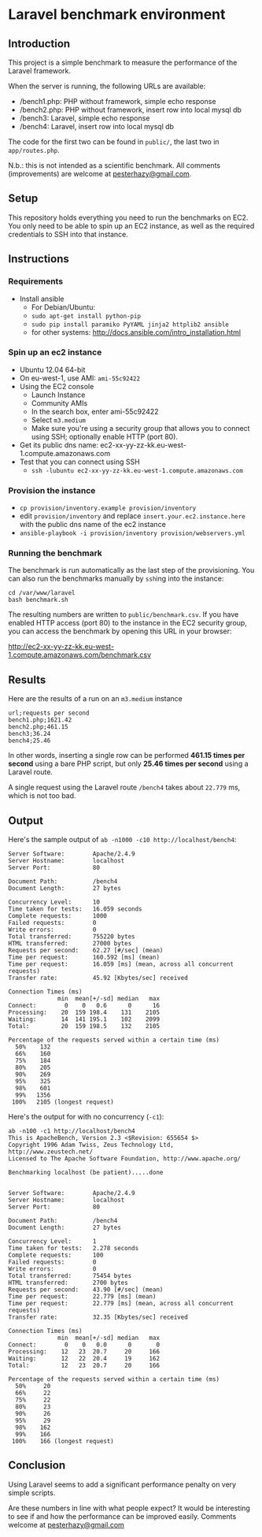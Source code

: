 # Laravel benchmark environment
## Introduction

This project is a simple benchmark to measure the performance of the Laravel framework.

When the server is running, the following URLs are available:

- /bench1.php: PHP without framework, simple echo response
- /bench2.php: PHP without framework, insert row into local mysql db
- /bench3: Laravel, simple echo response
- /bench4: Laravel, insert row into local mysql db

The code for the first two can be found in `public/`, the last two in `app/routes.php`.

N.b.: this is not intended as a scientific benchmark. All comments (improvements) are welcome at pesterhazy@gmail.com.

## Setup

This repository holds everything you need to run the benchmarks on EC2. You only need to be able to spin up an EC2 instance, as well as the required credentials to SSH into that instance.

## Instructions

### Requirements

- Install ansible
  - For Debian/Ubuntu:
  - `sudo apt-get install python-pip`
  -  `sudo pip install paramiko PyYAML jinja2 httplib2 ansible`
  - for other systems: http://docs.ansible.com/intro_installation.html

### Spin up an ec2 instance

- Ubuntu 12.04 64-bit
- On eu-west-1, use AMI: `ami-55c92422`
- Using the EC2 console
  - Launch Instance
  - Community AMIs
  - In the search box, enter ami-55c92422
  - Select `m3.medium`
  - Make sure you're using a security group that allows you to connect using SSH; optionally enable HTTP (port 80).
- Get its public dns name: ec2-xx-yy-zz-kk.eu-west-1.compute.amazonaws.com
- Test that you can connect using SSH
  - `ssh -lubuntu ec2-xx-yy-zz-kk.eu-west-1.compute.amazonaws.com`

### Provision the instance

- `cp provision/inventory.example provision/inventory`
- edit `provision/inventory` and replace `insert.your.ec2.instance.here` with the public dns name of the ec2 instance
- `ansible-playbook -i provision/inventory provision/webservers.yml`

### Running the benchmark

The benchmark is run automatically as the last step of the provisioning. You can also run the benchmarks manually by `ssh`ing into the instance:

    cd /var/www/laravel
    bash benchmark.sh
 
The resulting numbers are written to `public/benchmark.csv`. If you have enabled HTTP access (port 80) to the instance in the EC2 security group, you can access the benchmark by opening this URL in your browser:

  http://ec2-xx-yy-zz-kk.eu-west-1.compute.amazonaws.com/benchmark.csv

## Results

Here are the results of a run on an `m3.medium` instance

    url;requests per second
    bench1.php;1621.42
    bench2.php;461.15
    bench3;36.24
    bench4;25.46

In other words, inserting a single row can be performed **461.15 times per second** using a bare PHP script, but only **25.46 times per second** using a Laravel route.

A single request using the Laravel route `/bench4` takes about `22.779` ms, which is not too bad.

## Output

Here's the sample output of `ab -n1000 -c10 http://localhost/bench4`:

```
Server Software:        Apache/2.4.9
Server Hostname:        localhost
Server Port:            80

Document Path:          /bench4
Document Length:        27 bytes

Concurrency Level:      10
Time taken for tests:   16.059 seconds
Complete requests:      1000
Failed requests:        0
Write errors:           0
Total transferred:      755220 bytes
HTML transferred:       27000 bytes
Requests per second:    62.27 [#/sec] (mean)
Time per request:       160.592 [ms] (mean)
Time per request:       16.059 [ms] (mean, across all concurrent requests)
Transfer rate:          45.92 [Kbytes/sec] received

Connection Times (ms)
              min  mean[+/-sd] median   max
Connect:        0    0   0.6      0      16
Processing:    20  159 198.4    131    2105
Waiting:       14  141 195.1    102    2099
Total:         20  159 198.5    132    2105

Percentage of the requests served within a certain time (ms)
  50%    132
  66%    160
  75%    184
  80%    205
  90%    269
  95%    325
  98%    601
  99%   1356
 100%   2105 (longest request)
```

Here's the output for with no concurrency (`-c1`):

```
ab -n100 -c1 http://localhost/bench4
This is ApacheBench, Version 2.3 <$Revision: 655654 $>
Copyright 1996 Adam Twiss, Zeus Technology Ltd, http://www.zeustech.net/
Licensed to The Apache Software Foundation, http://www.apache.org/

Benchmarking localhost (be patient).....done


Server Software:        Apache/2.4.9
Server Hostname:        localhost
Server Port:            80

Document Path:          /bench4
Document Length:        27 bytes

Concurrency Level:      1
Time taken for tests:   2.278 seconds
Complete requests:      100
Failed requests:        0
Write errors:           0
Total transferred:      75454 bytes
HTML transferred:       2700 bytes
Requests per second:    43.90 [#/sec] (mean)
Time per request:       22.779 [ms] (mean)
Time per request:       22.779 [ms] (mean, across all concurrent requests)
Transfer rate:          32.35 [Kbytes/sec] received

Connection Times (ms)
              min  mean[+/-sd] median   max
Connect:        0    0   0.0      0       0
Processing:    12   23  20.7     20     166
Waiting:       12   22  20.4     19     162
Total:         12   23  20.7     20     166

Percentage of the requests served within a certain time (ms)
  50%     20
  66%     22
  75%     22
  80%     23
  90%     26
  95%     29
  98%    162
  99%    166
 100%    166 (longest request)
```
## Conclusion

Using Laravel seems to add a significant performance penalty on very simple scripts.

Are these numbers in line with what people expect? It would be interesting to see if and how the performance can be improved easily. Comments welcome at pesterhazy@gmail.com
